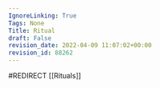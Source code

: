```yaml
---
IgnoreLinking: True
Tags: None
Title: Ritual
draft: False
revision_date: 2022-04-09 11:07:02+00:00
revision_id: 88262
---
```


#REDIRECT [[Rituals]]